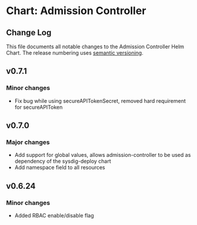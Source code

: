 # Chart: Admission Controller

## Change Log

This file documents all notable changes to the Admission Controller Helm Chart. The release numbering uses [semantic versioning](http://semver.org).
## v0.7.1
### Minor changes

* Fix bug while using secureAPITokenSecret, removed hard requirement for secureAPIToken

## v0.7.0
### Major changes

* Add support for global values, allows admission-controller to be used as dependency of the sysdig-deploy chart
* Add namespace field to all resources

## v0.6.24

### Minor changes

* Added RBAC enable/disable flag
